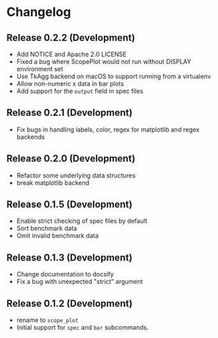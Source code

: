Changelog
=========

Release 0.2.2 (Development)
---------------------------
* Add NOTICE and Apache 2.0 LICENSE
* Fixed a bug where ScopePlot would not run without DISPLAY environment set
* Use TkAgg backend on macOS to support running from a virtualenv
* Allow non-numeric x data in bar plots
* Add support for the `output` field in spec files


Release 0.2.1 (Development)
---------------------------
* Fix bugs in handling labels, color, regex for matplotlib and regex backends

Release 0.2.0 (Development)
---------------------------

* Refactor some underlying data structures
* break matplotlib backend

Release 0.1.5 (Development)
---------------------------

* Enable strict checking of spec files by default
* Sort benchmark data
* Omit invalid benchmark data

Release 0.1.3 (Development)
---------------------------

* Change documentation to docsify
* Fix a bug with unexpected "strict" argument

Release 0.1.2 (Development)
---------------------------

* rename to `scope_plot`
* Initial support for `spec` and `bar` subcommands.
